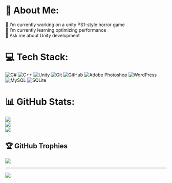 # 💫 About Me:
🔭 I’m currently working on a unity PS1-style horror game <br>🌱 I’m currently learning optimizing performance<br>💬 Ask me about Unity development


# 💻 Tech Stack:
![C#](https://img.shields.io/badge/c%23-%23239120.svg?style=for-the-badge&logo=csharp&logoColor=white) ![C++](https://img.shields.io/badge/c++-%2300599C.svg?style=for-the-badge&logo=c%2B%2B&logoColor=white) ![Unity](https://img.shields.io/badge/unity-%23000000.svg?style=for-the-badge&logo=unity&logoColor=white) ![Git](https://img.shields.io/badge/git-%23F05033.svg?style=for-the-badge&logo=git&logoColor=white) ![GitHub](https://img.shields.io/badge/github-%23121011.svg?style=for-the-badge&logo=github&logoColor=white) ![Adobe Photoshop](https://img.shields.io/badge/adobe%20photoshop-%2331A8FF.svg?style=for-the-badge&logo=adobe%20photoshop&logoColor=white) ![WordPress](https://img.shields.io/badge/WordPress-%23117AC9.svg?style=for-the-badge&logo=WordPress&logoColor=white) ![MySQL](https://img.shields.io/badge/mysql-4479A1.svg?style=for-the-badge&logo=mysql&logoColor=white) ![SQLite](https://img.shields.io/badge/sqlite-%2307405e.svg?style=for-the-badge&logo=sqlite&logoColor=white)
# 📊 GitHub Stats:
![](https://github-readme-stats.vercel.app/api?username=RedyRT&theme=react&hide_border=false&include_all_commits=true&count_private=true)<br/>
![](https://nirzak-streak-stats.vercel.app/?user=RedyRT&theme=react&hide_border=false)<br/>
![](https://github-readme-stats.vercel.app/api/top-langs/?username=RedyRT&theme=react&hide_border=false&include_all_commits=true&count_private=true&layout=compact)

## 🏆 GitHub Trophies
![](https://github-profile-trophy.vercel.app/?username=RedyRT&theme=radical&no-frame=false&no-bg=true&margin-w=4)

---
[![](https://visitcount.itsvg.in/api?id=RedyRT&icon=0&color=0)](https://visitcount.itsvg.in)
